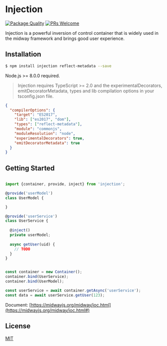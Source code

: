 # Injection

[![Package Quality](http://npm.packagequality.com/shield/injection.svg)](http://packagequality.com/#?package=injection)
[![PRs Welcome](https://img.shields.io/badge/PRs-welcome-brightgreen.svg)](https://github.com/midwayjs/midway/pulls)

Injection is a powerful inversion of control container that is widely used in the midway framework and brings good user experience. 

## Installation

```bash
$ npm install injection reflect-metadata --save
```

Node.js >= 8.0.0 required.

> Injection requires TypeScript >= 2.0 and the experimentalDecorators, emitDecoratorMetadata, types and lib compilation options in your tsconfig.json file.

```json
{
  "compilerOptions": {
    "target": "ES2017",
    "lib": ["es2017", "dom"],
    "types": ["reflect-metadata"],
    "module": "commonjs",
    "moduleResolution": "node",
    "experimentalDecorators": true,
    "emitDecoratorMetadata": true
  }
}
```

## Getting Started

```ts

import {container, provide, inject} from 'injection';

@provide('userModel')
class UserModel {

}

@provide('userService')
class UserService {
  
  @inject()
  private userModel;
  
  async getUser(uid) {
    // TODO
  }
}


const container = new Container();
container.bind(UserService);
container.bind(UserModel);

const userService = await container.getAsync('userService'); 
const data = await userService.getUser(123);
```

Document: [https://midwayjs.org/midway/ioc.html](https://midwayjs.org/midway/ioc.html#)

## License

[MIT]((http://github.com/midwayjs/midway/blob/master/LICENSE))

